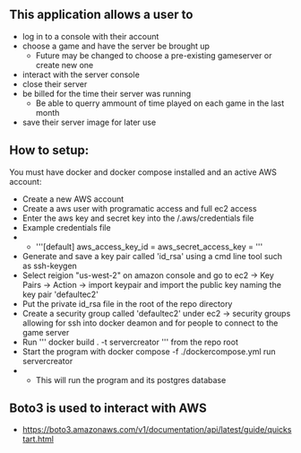 ## This application allows a user to 
- log in to a console with their account
- choose a game and have the server be brought up
    - Future may be changed to choose a pre-existing gameserver or create new one
- interact with the server console
-  close their server
-   be billed for the time their server was running
    - Be able to querry ammount of time played on each game in the last month
- save their server image for later use

## How to setup:
You must have docker and docker compose installed and an active AWS account:
- Create a new AWS account 
- Create a aws user with programatic access and full ec2 access
- Enter the aws key and secret key into the /.aws/credentials file
- Example credentials file
- - '''[default]
aws_access_key_id = 
aws_secret_access_key = 
 '''
- Generate and save a key pair called 'id_rsa' using a cmd line tool such as ssh-keygen 
- Select reigion "us-west-2" on amazon console and go to ec2 -> Key Pairs -> Action -> import keypair and import the public key naming the key pair 'defaultec2'
- Put the private id_rsa file in the root of the repo directory
- Create a security group called 'defaultec2' under ec2 -> security groups allowing for ssh into docker deamon and for people to connect to the game server
- Run ''' docker build . -t servercreator ''' from the repo root
- Start the program with docker compose -f ./dockercompose.yml run servercreator
- - This will run the program and its postgres database
## Boto3 is used to interact with AWS 
- https://boto3.amazonaws.com/v1/documentation/api/latest/guide/quickstart.html

